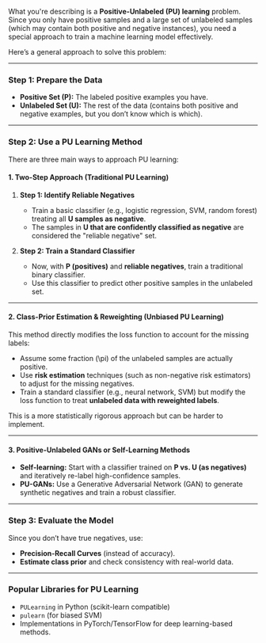 What you're describing is a **Positive-Unlabeled (PU) learning** problem. Since you only have positive samples and a large set of unlabeled samples (which may contain both positive and negative instances), you need a special approach to train a machine learning model effectively.

Here’s a general approach to solve this problem:

---

### **Step 1: Prepare the Data**
- **Positive Set (P):** The labeled positive examples you have.
- **Unlabeled Set (U):** The rest of the data (contains both positive and negative examples, but you don’t know which is which).

---

### **Step 2: Use a PU Learning Method**
There are three main ways to approach PU learning:

#### **1. Two-Step Approach (Traditional PU Learning)**
1. **Step 1: Identify Reliable Negatives**
   - Train a basic classifier (e.g., logistic regression, SVM, random forest) treating all **U samples as negative**.
   - The samples in **U that are confidently classified as negative** are considered the "reliable negative" set.
   
2. **Step 2: Train a Standard Classifier**
   - Now, with **P (positives)** and **reliable negatives**, train a traditional binary classifier.
   - Use this classifier to predict other positive samples in the unlabeled set.

---

#### **2. Class-Prior Estimation & Reweighting (Unbiased PU Learning)**
This method directly modifies the loss function to account for the missing labels:
- Assume some fraction \(\pi\) of the unlabeled samples are actually positive.
- Use **risk estimation** techniques (such as non-negative risk estimators) to adjust for the missing negatives.
- Train a standard classifier (e.g., neural network, SVM) but modify the loss function to treat **unlabeled data with reweighted labels**.

This is a more statistically rigorous approach but can be harder to implement.

---

#### **3. Positive-Unlabeled GANs or Self-Learning Methods**
- **Self-learning:** Start with a classifier trained on **P vs. U (as negatives)** and iteratively re-label high-confidence samples.
- **PU-GANs:** Use a Generative Adversarial Network (GAN) to generate synthetic negatives and train a robust classifier.

---

### **Step 3: Evaluate the Model**
Since you don’t have true negatives, use:
- **Precision-Recall Curves** (instead of accuracy).
- **Estimate class prior** and check consistency with real-world data.

---

### **Popular Libraries for PU Learning**
- `PULearning` in Python (scikit-learn compatible)
- `pulearn` (for biased SVM)
- Implementations in PyTorch/TensorFlow for deep learning-based methods.
